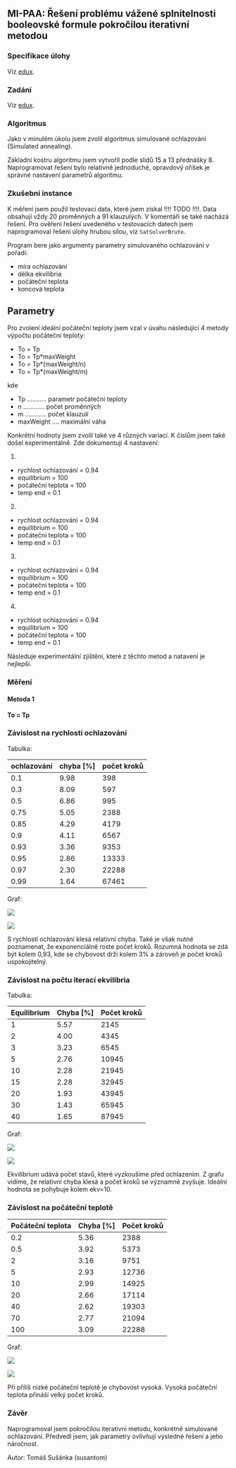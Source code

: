 ## MI-PAA: Řešení problému vážené splnitelnosti booleovské formule pokročilou iterativní metodou

### Specifikace úlohy
Viz [edux](https://edux.fit.cvut.cz/courses/MI-PAA/homeworks/05/start).

### Zadání
Viz [edux](https://edux.fit.cvut.cz/courses/MI-PAA/homeworks/05/start).

### Algoritmus

Jako v minulém úkolu jsem zvolil algoritmus simulované ochlazování (Simulated annealing).

Základní kostru algoritmu jsem vytvořil podle slidů 15 a 13 přednášky 8. Naprogramovat řešení bylo relativně jednoduché, opravdový oříšek je správné nastavení parametrů algoritmu.

### Zkušební instance

K měření jsem použil testovací data, které jsem získal !!!! TODO !!!!. Data obsahují vždy 20 proměnných a 91 klauzulých. V komentáři se také nacházá řešení. Pro ověření řešení uvedeného v testovacích datech jsem naprogramoval řešení úlohy hrubou silou, viz `SatSolverBrute`.

Program bere jako argumenty parametry simulovaného ochlazování v pořadí:

- míra ochlazování
- délka ekvilibria
- počáteční teplota
- koncová teplota

## Parametry

Pro zvolení ideální počáteční teploty jsem vzal v úvahu následující 4 metody výpočtu počáteční teploty:

- To = Tp
- To = Tp*maxWeight
- To = Tp*(maxWeight/n)
- To = Tp*(maxWeight/m)

kde

- Tp ........... parametr počáteční teploty
- n ............ počet proměnných
- m ............ počet klauzulí
- maxWeight .... maximální váha

Konkrétní hodnoty jsem zvolil také ve 4 různých variací. K číslům jsem také došel experimentálně. Zde dokumentuji 4 nastavení:

1)
- rychlost ochlazování = 0.94
- equilibrium = 100
- počáteční teplota = 100
- temp end = 0.1

2)
- rychlost ochlazování = 0.94
- equilibrium = 100
- počáteční teplota = 100
- temp end = 0.1

3)
- rychlost ochlazování = 0.94
- equilibrium = 100
- počáteční teplota = 100
- temp end = 0.1

4)
- rychlost ochlazování = 0.94
- equilibrium = 100
- počáteční teplota = 100
- temp end = 0.1

Následuje experimentální zjištění, které z těchto metod a natavení je nejlepší.

### Měření

#### Metoda 1

**To = Tp**




### Závislost na rychlosti ochlazování

Tabulka:

| ochlazování | chyba [%] | počet kroků |
|:----|:---------|:------------|
| 0.1 | 9.98 | 398 |
| 0.3 | 8.09 | 597 |
| 0.5 | 6.86 | 995 |
| 0.75 | 5.05 | 2388 |
| 0.85 | 4.29 | 4179 |
| 0.9 | 4.11 | 6567 |
| 0.93 | 3.36 | 9353 |
| 0.95 | 2.86 | 13333 |
| 0.97 | 2.30 | 22288 |
| 0.99 | 1.64 | 67461 |

Graf:

![](chart-ann-err.png)

![](chart-ann-steps.png)

S rychlostí ochlazování klesá relativní chyba. Také je však nutné poznamenat, že exponenciálně roste počet kroků. Rozumná hodnota se zdá být kolem 0,93, kde se chybovost drží kolem 3% a zároveň je počet kroků uspokojitelný.


### Závislost na počtu iterací ekvilibria

Tabulka:

| Equilibrium | Chyba [%] | Počet kroků |
|:----|:---------|:------------|
| 1 | 5.57 | 2145 |
| 2 | 4.00 | 4345 |
| 3 | 3.23 | 6545 |
| 5 | 2.76 | 10945 |
| 10 | 2.28 | 21945 |
| 15 | 2.28 | 32945 |
| 20 | 1.93 | 43945 |
| 30 | 1.43 | 65945 |
| 40 | 1.65 | 87945 |

Graf:

![](chart-eq-err.png)

![](chart-eq-steps.png)

Ekvilibrium udává počet stavů, které vyzkoušíme před ochlazením. Z grafu vidíme, že relativní chyba klesá a počet kroků se významně zvyšuje. Ideální hodnota se pohybuje kolem ekv=10.


### Závislost na počáteční teplotě

| Počáteční teplota | Chyba [%] | Počet kroků |
|:----|:---------|:------------|
| 0.2 | 5.36 | 2388 |
| 0.5 | 3.92 | 5373 |
| 2 | 3.16 | 9751 |
| 5 | 2.93 | 12736 |
| 10 | 2.99 | 14925 |
| 20 | 2.66 | 17114 |
| 40 | 2.62 | 19303 |
| 70 | 2.77 | 21094 |
| 100 | 3.09 | 22288 |

Graf:

![](chart-temp-err.png)

![](chart-temp-steps.png)

Při příliš nizké počáteční teplotě je chybovost vysoká. Vysoká počáteční teplota přináší velký počet kroků.


### Závěr

Naprogramoval jsem pokročilou iterativní metodu, konkrétně simulované ochlazování. Předvedl jsem, jak parametry ovlivňují výsledné řešení a jeho náročnost.


Autor: Tomáš Sušánka (susantom)

